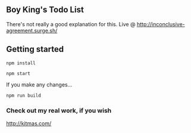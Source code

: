 ## Boy King's Todo List
There's not really a good explanation for this. Live @ http://inconclusive-agreement.surge.sh/

## Getting started
`npm install`

`npm start`

If you make any changes...

`npm run build`

### Check out my real work, if you wish
http://kitmas.com/
